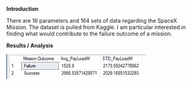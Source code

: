 __Introduction__


There are 16 parameters and 164 sets of data regarding the SpaceX Mission.  The dataset is pulled from Kaggle.  I am particular interested in finding what would contribute to the failure outcome of a mission. 

__Results / Analysis__


![](images/PayloadMassvsMissionOutcome.PNG)

